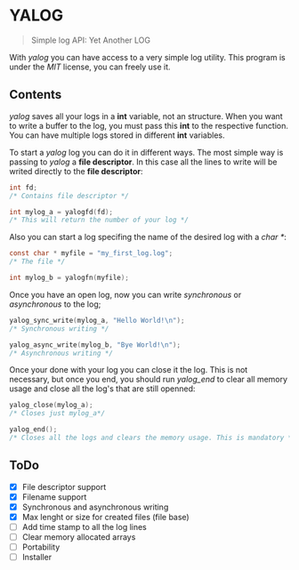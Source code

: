 # YALOG

> Simple log API: Yet Another LOG

With *yalog* you can have access to a very simple log utility.
This program is under the *MIT* license, you can freely use it.

## Contents

*yalog* saves all your logs in a **int** variable, not an structure. When you
want to write a buffer to the log, you must pass this **int** to the respective
function. You can have multiple logs stored in different **int** variables.

To start a *yalog* log you can do it in different ways. The most simple way is
passing to *yalog* a **file descriptor**. In this case all the lines to write
will be writed directly to the **file descriptor**:

```c
int fd;
/* Contains file descriptor */

int mylog_a = yalogfd(fd);
/* This will return the number of your log */
```

Also you can start a log specifing the name of the desired log with a *char \**:

```c
const char * myfile = "my_first_log.log";
/* The file */

int mylog_b = yalogfn(myfile);
```

Once you have an open log, now you can write *synchronous* or *asynchronous* to
the log;

```c
yalog_sync_write(mylog_a, "Hello World!\n");
/* Synchronous writing */

yalog_async_write(mylog_b, "Bye World!\n");
/* Asynchronous writing */
```

Once your done with your log you can close it the log. This is not necessary,
but once you end, you should run *yalog_end* to clear all memory usage and
close all the log's that are still openned:

```c
yalog_close(mylog_a);
/* Closes just mylog_a*/

yalog_end();
/* Closes all the logs and clears the memory usage. This is mandatory */
```

## ToDo

- [x] File descriptor support
- [x] Filename support
- [x] Synchronous and asynchronous writing
- [x] Max lenght or size for created files (file base)
- [ ] Add time stamp to all the log lines
- [ ] Clear memory allocated arrays
- [ ] Portability
- [ ] Installer
